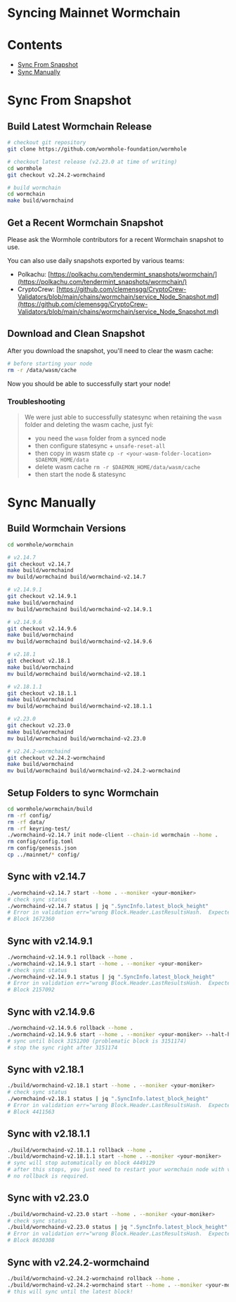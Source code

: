 # Syncing Mainnet Wormchain

# Contents
* [Sync From Snapshot](#sync-from-snapshot)
* [Sync Manually](#sync-manually)

# Sync From Snapshot

## Build Latest Wormchain Release

```bash
# checkout git repository
git clone https://github.com/wormhole-foundation/wormhole

# checkout latest release (v2.23.0 at time of writing)
cd wormhole
git checkout v2.24.2-wormchaind

# build wormchain
cd wormchain
make build/wormchaind
```

## Get a Recent Wormchain Snapshot

Please ask the Wormhole contributors for a recent Wormchain snapshot to use.

You can also use daily snapshots exported by various teams:
- Polkachu: [https://polkachu.com/tendermint_snapshots/wormchain/](https://polkachu.com/tendermint_snapshots/wormchain/)
- CryptoCrew: [https://github.com/clemensgg/CryptoCrew-Validators/blob/main/chains/wormchain/service_Node_Snapshot.md](https://github.com/clemensgg/CryptoCrew-Validators/blob/main/chains/wormchain/service_Node_Snapshot.md)

## Download and Clean Snapshot

After you download the snapshot, you'll need to clear the wasm cache:

```bash
# before starting your node
rm -r /data/wasm/cache
```

Now you should be able to successfully start your node!

### Troubleshooting

> We were just able to successfully statesync when retaining the `wasm` folder and deleting the wasm cache, just fyi:
> 
> - you need the `wasm` folder from a synced node
> - then configure statesync + `unsafe-reset-all`
> - then copy in wasm state `cp -r <your-wasm-folder-location> $DAEMON_HOME/data`
> - delete wasm cache `rm -r $DAEMON_HOME/data/wasm/cache`
> - then start the node & statesync

# Sync Manually

## Build Wormchain Versions

```bash
cd wormhole/wormchain

# v2.14.7
git checkout v2.14.7
make build/wormchaind
mv build/wormchaind build/wormchaind-v2.14.7

# v2.14.9.1
git checkout v2.14.9.1
make build/wormchaind
mv build/wormchaind build/wormchaind-v2.14.9.1

# v2.14.9.6
git checkout v2.14.9.6
make build/wormchaind
mv build/wormchaind build/wormchaind-v2.14.9.6

# v2.18.1
git checkout v2.18.1
make build/wormchaind
mv build/wormchaind build/wormchaind-v2.18.1

# v2.18.1.1
git checkout v2.18.1.1
make build/wormchaind
mv build/wormchaind build/wormchaind-v2.18.1.1

# v2.23.0
git checkout v2.23.0
make build/wormchaind
mv build/wormchaind build/wormchaind-v2.23.0

# v2.24.2-wormchaind
git checkout v2.24.2-wormchaind
make build/wormchaind
mv build/wormchaind build/wormchaind-v2.24.2-wormchaind
```

## Setup Folders to sync Wormchain

```bash
cd wormhole/wormchain/build
rm -rf config/
rm -rf data/
rm -rf keyring-test/
./wormchaind-v2.14.7 init node-client --chain-id wormchain --home .
rm config/config.toml
rm config/genesis.json
cp ../mainnet/* config/
```

## Sync with v2.14.7

```bash
./wormchaind-v2.14.7 start --home . --moniker <your-moniker>
# check sync status
./wormchaind-v2.14.7 status | jq ".SyncInfo.latest_block_height"
# Error in validation err="wrong Block.Header.LastResultsHash.  Expected 2AC3E9F6684C828DDBF5A990EE582FD1968DF9158845986AE01889AFDFE0CF8D, got 8161A8789F1A9404B445CDBE7EC97FC8230E89C49C649292E6A771179448D7B0" module=blockchain
# Block 1672360
```

## Sync with v2.14.9.1

```bash
./wormchaind-v2.14.9.1 rollback --home .
./wormchaind-v2.14.9.1 start --home . --moniker <your-moniker>
# check sync status
./wormchaind-v2.14.9.1 status | jq ".SyncInfo.latest_block_height"
# Error in validation err="wrong Block.Header.LastResultsHash.  Expected 9F7AC20D2E6D4D06C8A55F7F7F1CDFDC194E3F7E6F89FD9FAF73CBA35D52CDF8, got A05378138E95B21D7D04A5688BAB3578DDC8424EAD5EA1DA55F8B8C5FEE3450C" module=blockchain
# Block 2157092
```

## Sync with v2.14.9.6

```bash
./wormchaind-v2.14.9.6 rollback --home .
./wormchaind-v2.14.9.6 start --home . --moniker <your-moniker> --halt-height 3151200
# sync until block 3151200 (problematic block is 3151174)
# stop the sync right after 3151174
```

## Sync with v2.18.1

```bash
./build/wormchaind-v2.18.1 start --home . --moniker <your-moniker>
# check sync status
./wormchaind-v2.18.1 status | jq ".SyncInfo.latest_block_height"
# Error in validation err="wrong Block.Header.LastResultsHash.  Expected E74E1453A45DC2F427A367659BA5B9DD56DE6CC48ABF3244E2348AF7FC5AEC06, got CC32E562E6C9C2EF4D0BB7ABCE7B6AB82C2E452E1B2475557C1237A314EEC978" module=blockchain
# Block 4411563
```

## Sync with v2.18.1.1

```bash
./build/wormchaind-v2.18.1.1 rollback --home .
./build/wormchaind-v2.18.1.1 start --home . --moniker <your-moniker>
# sync will stop automatically on block 4449129
# after this stops, you just need to restart your wormchain node with v2.23.0
# no rollback is required.
```

## Sync with v2.23.0

```bash
./build/wormchaind-v2.23.0 start --home . --moniker <your-moniker>
# check sync status
./build/wormchaind-v2.23.0 status | jq ".SyncInfo.latest_block_height"
# Error in validation err="wrong Block.Header.LastResultsHash.  Expected 4C349D91FFFC2B84588E703A5459CBB29D6053D788C32B8AF1445F44CFCD988B, got D2D3EBC9D1249733EE2CBD7CA9C9A63509BB28436BFF200CEB6162BCBA282EC3" module=blockchain
# Block 8630308
```

## Sync with v2.24.2-wormchaind

```bash
./build/wormchaind-v2.24.2-wormchaind rollback --home .
./build/wormchaind-v2.24.2-wormchaind start --home . --moniker <your-moniker>
# this will sync until the latest block!
```
